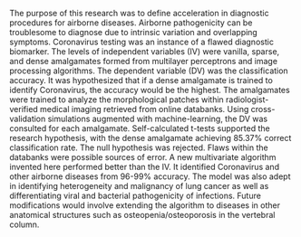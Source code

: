 The purpose of this research was to define acceleration in diagnostic procedures for airborne diseases. Airborne pathogenicity can be troublesome to diagnose due to intrinsic variation and overlapping symptoms. Coronavirus testing was an instance of a flawed diagnostic biomarker. The levels of independent variables (IV) were vanilla, sparse, and dense amalgamates formed from multilayer perceptrons and image processing algorithms. The dependent variable (DV) was the classification accuracy. It was hypothesized that if a dense amalgamate is trained to identify Coronavirus, the accuracy would be the highest. The amalgamates were trained to analyze the morphological patches within radiologist-verified medical imaging retrieved from online databanks. Using cross-validation simulations augmented with machine-learning, the DV was consulted for each amalgamate. Self-calculated t-tests supported the research hypothesis, with the dense amalgamate achieving 85.37% correct classification rate. The null hypothesis was rejected. Flaws within the databanks were possible sources of error. A new multivariate algorithm invented here performed better than the IV. It identified Coronavirus and other airborne diseases from 96-99% accuracy. The model was also adept in identifying heterogeneity and malignancy of lung cancer as well as differentiating viral and bacterial pathogenicity of infections. Future modifications would involve extending the algorithm to diseases in other anatomical structures such as osteopenia/osteoporosis in the vertebral column.
